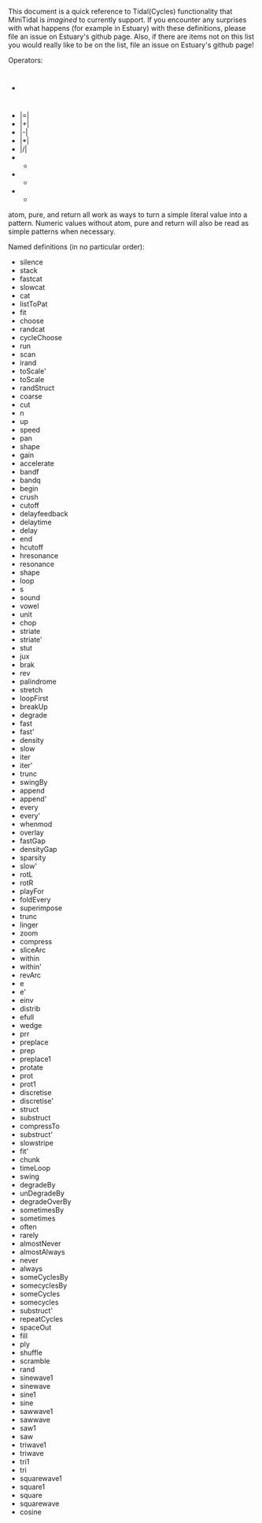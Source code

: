 This document is a quick reference to Tidal(Cycles) functionality that MiniTidal is *imagined* to currently support.
If you encounter any surprises with what happens (for example in Estuary) with these definitions, please file an issue
on Estuary's github page. Also, if there are items not on this list you would really like to be on the list, file an issue on Estuary's github page!

Operators:

- #
- |=|
- |+|
- |-|
- |*|
- |/|
- +
- -
- *

atom, pure, and return all work as ways to turn a simple literal value into a pattern. Numeric values without atom, pure and return will also be read as simple patterns when necessary.

Named definitions (in no particular order):

- silence
- stack
- fastcat
- slowcat
- cat
- listToPat
- fit
- choose
- randcat
- cycleChoose
- run
- scan
- irand
- toScale'
- toScale
- randStruct
- coarse
- cut
- n
- up
- speed
- pan
- shape
- gain
- accelerate
- bandf
- bandq
- begin
- crush
- cutoff
- delayfeedback
- delaytime
- delay
- end
- hcutoff
- hresonance
- resonance
- shape
- loop
- s
- sound
- vowel
- unit
- chop
- striate
- striate'
- stut
- jux
- brak
- rev
- palindrome
- stretch
- loopFirst
- breakUp
- degrade
- fast
- fast'
- density
- slow
- iter
- iter'
- trunc
- swingBy
- append
- append'
- every
- every'
- whenmod
- overlay
- fastGap
- densityGap
- sparsity
- slow'
- rotL
- rotR
- playFor
- foldEvery
- superimpose
- trunc
- linger
- zoom
- compress
- sliceArc
- within
- within'
- revArc
- e
- e'
- einv
- distrib
- efull
- wedge
- prr
- preplace
- prep
- preplace1
- protate
- prot
- prot1
- discretise
- discretise'
- struct
- substruct
- compressTo
- substruct'
- slowstripe
- fit'
- chunk
- timeLoop
- swing
- degradeBy
- unDegradeBy
- degradeOverBy
- sometimesBy
- sometimes
- often
- rarely
- almostNever
- almostAlways
- never
- always
- someCyclesBy
- somecyclesBy
- someCycles
- somecycles
- substruct'
- repeatCycles
- spaceOut
- fill
- ply
- shuffle
- scramble
- rand
- sinewave1
- sinewave
- sine1
- sine
- sawwave1
- sawwave
- saw1
- saw
- triwave1
- triwave
- tri1
- tri
- squarewave1
- square1
- square
- squarewave
- cosine
